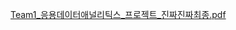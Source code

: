[Team1_응용데이터애널리틱스_프로젝트_진짜진짜최종.pdf](https://github.com/user-attachments/files/20644571/Team1_._._.pdf)
